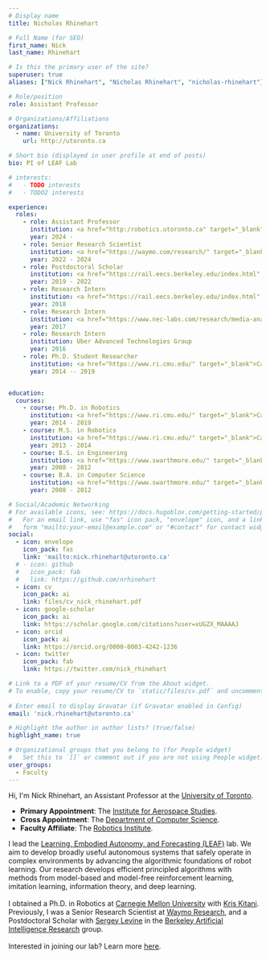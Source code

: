 ```yaml
---
# Display name
title: Nicholas Rhinehart

# Full Name (for SEO)
first_name: Nick
last_name: Rhinehart

# Is this the primary user of the site?
superuser: true
aliases: ["Nick Rhinehart", "Nicholas Rhinehart", "nicholas-rhinehart"]

# Role/position
role: Assistant Professor

# Organizations/Affiliations
organizations:
  - name: University of Toronto
    url: http://utoronto.ca

# Short bio (displayed in user profile at end of posts)
bio: PI of LEAF Lab

# interests:
#   - TODO interests
#   - TODO2 interests

experience:
  roles:
    - role: Assistant Professor
      institution: <a href="http:/robotics.utoronto.ca" target="_blank">University of Toronto</a>
      year: 2024 -
    - role: Senior Research Scientist
      institution: <a href="https://waymo.com/research/" target="_blank">Waymo Research</a>
      year: 2022 - 2024
    - role: Postdoctoral Scholar
      institution: <a href="https://rail.eecs.berkeley.edu/index.html" target="_blank">UC Berkeley RAIL Lab</a>
      year: 2019 - 2022
    - role: Research Intern
      institution: <a href="https://rail.eecs.berkeley.edu/index.html" target="_blank">UC Berkeley RAIL Lab</a>
      year: 2018
    - role: Research Intern
      institution: <a href="https://www.nec-labs.com/research/media-analytics/" target="_blank">NEC Labs Media Analytics</a>
      year: 2017
    - role: Research Intern
      institution: Uber Advanced Technologies Group
      year: 2016
    - role: Ph.D. Student Researcher
      institution: <a href="https://www.ri.cmu.edu/" target="_blank">Carnegie Mellon University</a>
      year: 2014 -- 2019


education:
  courses:
    - course: Ph.D. in Robotics
      institution: <a href="https://www.ri.cmu.edu/" target="_blank">Carnegie Mellon University</a>
      year: 2014 - 2019
    - course: M.S. in Robotics
      institution: <a href="https://www.ri.cmu.edu/" target="_blank">Carnegie Mellon University</a>
      year: 2013 - 2014
    - course: B.S. in Engineering
      institution: <a href="https://www.swarthmore.edu/" target="_blank">Swarthmore College</a>
      year: 2008 - 2012
    - course: B.A. in Computer Science
      institution: <a href="https://www.swarthmore.edu/" target="_blank">Swarthmore College</a>
      year: 2008 - 2012

# Social/Academic Networking
# For available icons, see: https://docs.hugoblox.com/getting-started/page-builder/#icons
#   For an email link, use "fas" icon pack, "envelope" icon, and a link in the
#   form "mailto:your-email@example.com" or "#contact" for contact widget.
social:
  - icon: envelope
    icon_pack: fas
    link: 'mailto:nick.rhinehart@utoronto.ca'
  # - icon: github
  #   icon_pack: fab
  #   link: https://github.com/nrhinehart
  - icon: cv
    icon_pack: ai
    link: files/cv_nick_rhinehart.pdf
  - icon: google-scholar
    icon_pack: ai
    link: https://scholar.google.com/citations?user=xUGZX_MAAAAJ
  - icon: orcid
    icon_pack: ai
    link: https://orcid.org/0000-0003-4242-1236
  - icon: twitter
    icon_pack: fab
    link: https://twitter.com/nick_rhinehart

# Link to a PDF of your resume/CV from the About widget.
# To enable, copy your resume/CV to `static/files/cv.pdf` and uncomment the lines below.
  
# Enter email to display Gravatar (if Gravatar enabled in Config)
email: 'nick.rhinehart@utoronto.ca'

# Highlight the author in author lists? (true/false)
highlight_name: true

# Organizational groups that you belong to (for People widget)
#   Set this to `[]` or comment out if you are not using People widget.
user_groups:
  - Faculty
---
```

<div>
Hi, I'm Nick Rhinehart, an Assistant Professor at the <a href="https://utoronto.ca" target="_blank">University of Toronto</a>. 
<ul>
<li><strong>Primary Appointment</strong>: The <a href="https://utias.utoronto.ca" target="_blank">Institute for Aerospace Studies</a>.
<li><strong>Cross Appointment</strong>: The <a href="https://cs.utoronto.ca" target="_blank">Department of Computer Science</a>.
<li><strong>Faculty Affiliate</strong>: The <a href="https://robotics.utoronto.ca" target="_blank">Robotics Institute</a>.
</ul>
I lead the <a href="/">Learning, Embodied Autonomy, and Forecasting (LEAF)</a> lab. We aim to develop broadly useful autonomous systems that safely operate in complex environments by advancing the algorithmic foundations of robot learning. Our research develops efficient principled algorithms with methods from model-based and model-free reinforcement learning, imitation learning, information theory, and deep learning.
<br><br>
I obtained a Ph.D. in Robotics at <a href="https://www.ri.cmu.edu/" target="_blank">Carnegie Mellon University</a> with <a href="https://kriskitani.github.io/" target="_blank">Kris Kitani</a>. Previously, I was a Senior Research Scientist at <a href="https://waymo.com/research/" target="_blank">Waymo Research</a>, and a Postdoctoral Scholar with <a href="https://people.eecs.berkeley.edu/~svlevine/" target="_blank">Sergey Levine</a> in the <a href="https://bair.berkeley.edu/" target="_blank">Berkeley Artificial Intelligence Research</a> group.
<br><br>
Interested in joining our lab? Learn more <a href="/apply">here</a>.
</div>